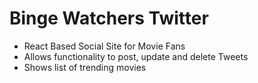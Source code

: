 # Binge Watchers Twitter
- React Based Social Site for Movie Fans
- Allows functionality to post, update and delete Tweets
- Shows list of trending movies
